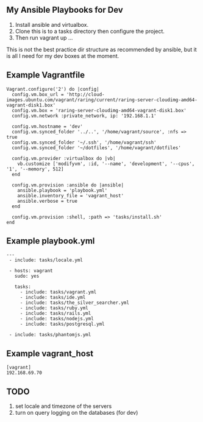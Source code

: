 ## My Ansible Playbooks for Dev

1. Install ansible and virtualbox. 
2. Clone this is to a tasks directory then configure the project.
3. Then run vagrant up ...

This is not the best practice dir structure as recommended by ansible, but it is
all I need for my dev boxes at the moment.

## Example Vagrantfile

    Vagrant.configure('2') do |config|
      config.vm.box_url = 'http://cloud-images.ubuntu.com/vagrant/raring/current/raring-server-cloudimg-amd64-vagrant-disk1.box'
      config.vm.box = 'raring-server-cloudimg-amd64-vagrant-disk1.box'
      config.vm.network :private_network, ip: '192.168.1.1'
    
      config.vm.hostname = 'dev'
      config.vm.synced_folder '../..', '/home/vagrant/source', :nfs => true
      config.vm.synced_folder '~/.ssh', '/home/vagrant/ssh'
      config.vm.synced_folder '~/dotfiles', '/home/vagrant/dotfiles'
    
      config.vm.provider :virtualbox do |vb|
        vb.customize ['modifyvm', :id, '--name', 'development', '--cpus', '1', '--memory', 512]
      end
    
      config.vm.provision :ansible do |ansible|
        ansible.playbook = 'playbook.yml'
        ansible.inventory_file = 'vagrant_host'
        ansible.verbose = true
      end
    
      config.vm.provision :shell, :path => 'tasks/install.sh'
    end

## Example playbook.yml

    ---
     - include: tasks/locale.yml

     - hosts: vagrant
       sudo: yes
    
       tasks:
         - include: tasks/vagrant.yml
         - include: tasks/ide.yml
         - include: tasks/the_silver_searcher.yml
         - include: tasks/ruby.yml
         - include: tasks/rails.yml
         - include: tasks/nodejs.yml
         - include: tasks/postgresql.yml
    
     - include: tasks/phantomjs.yml

## Example vagrant_host

    [vagrant]
    192.168.69.70
    
## TODO

1. set locale and timezone of the servers
2. turn on query logging on the databases (for dev)
